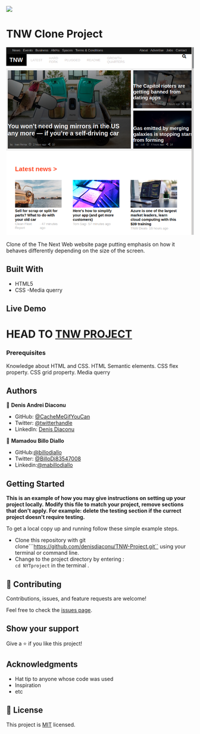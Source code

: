 ![](https://img.shields.io/badge/Microverse-blueviolet)

# TNW Clone Project

![screenshot](./web_screenshot.png)

Clone of the The Next Web website page putting emphasis on how it behaves differently depending on the size of the screen.

## Built With

- HTML5
- CSS
-Media querry


## Live Demo

HEAD TO
[TNW PROJECT](https://denisdiaconu.github.io/TNW-Project/)
=======





### Prerequisites
Knowledge about HTML and CSS.
HTML Semantic elements.
CSS flex property.
CSS grid property.
Media querry




## Authors

👤 **Denis Andrei Diaconu**

- GitHub: [@CacheMeGifYouCan](https://github.com/githubhandle)
- Twitter: [@twitterhandle](https://twitter.com/twitterhandle)
- LinkedIn: [Denis Diaconu](https://linkedin.com/linkedinhandle)

👤 **Mamadou Billo Diallo**


- GitHub:[@billodiallo](https://github.com/billodiallo)
- Twitter: [@BilloDi83547008](https://twitter.com/BilloDi83547008)
- Linkedin:[@mabillodiallo](https://www.linkedin.com/in/mabillodiallo/)

## Getting Started

**This is an example of how you may give instructions on setting up your project locally.**
**Modify this file to match your project, remove sections that don't apply. For example: delete the testing section if the currect project doesn't require testing.**


To get a local copy up and running follow these simple example steps.
- Clone this repository with git clone```https://github.com/denisdiaconu/TNW-Project.git`` using your terminal or command line.
- Change to the project directory by entering : <br>
```cd NYTproject``` in the terminal .

## 🤝 Contributing

Contributions, issues, and feature requests are welcome!

Feel free to check the [issues page](issues/).

## Show your support

Give a ⭐️ if you like this project!

## Acknowledgments

- Hat tip to anyone whose code was used
- Inspiration
- etc

## 📝 License

This project is [MIT](https://choosealicense.com/licenses/mit/) licensed.
